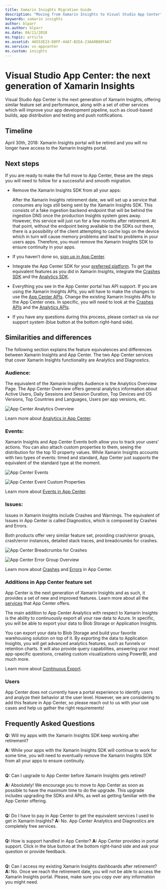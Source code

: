 ```yaml
---
title: Xamarin Insights Migration Guide
description: "Moving from Xamarin Insights to Visual Studio App Center"
keywords: xamarin insights
author: blparr
ms.author: blparr
ms.date: 04/11/2018
ms.topic: article
ms.assetid: 4A553E23-D8FF-44A7-B2EA-23AA9B80FAA7
ms.service: vs-appcenter
ms.custom: insights
---
```

# Visual Studio App Center: the next generation of Xamarin Insights

Visual Studio App Center is the next generation of Xamarin Insights, offering similar feature set and performance, along with a set of other services which will improve your app development pipeline, such as cloud-based builds, app distribution and testing and push notifications.


## Timeline

April 30th, 2018: Xamarin Insights portal will be retired and you will no longer have access to the Xamarin Insights portal.


## Next steps

If you are ready to make the full move to App Center, these are the steps you will need to follow for a successful and smooth migration.

- Remove the Xamarin Insights SDK from all your apps:

    After the Xamarin Insights retirement date, we will set up a service that consumes any logs still being sent by the Xamarin Insights SDK. This consists of a fake ingestion backend endpoint that will be behind the ingestion DNS once the production Insights system goes away. However, this service will just run for a few months after retirement. At that point, without the endpoint being available to the SDKs out there, there is a possibility of the client attempting to cache logs on the device which in turn will cause memory problems and lead to problems in your users apps. Therefore, you must remove the Xamarin Insights SDK to ensure continuity in your apps.
- If you haven’t done so, [sign up in App Center](https://appcenter.ms/apps).
- Integrate the App Center SDK for your [preferred platform](~/sdk/getting-started/xamarin.md). To get the equivalent features as you did in Xamarin Insights, integrate the [Crashes SDK](~/sdk/crashes/xamarin.md) and the [Analytics SDK](~/sdk/analytics/xamarin.md).
- Everything you see in the App Center portal has API support. If you are using the Xamarin Insights APIs, you will have to make the changes to use the [App Center APIs](~/api-docs/index.md). Change the existing Xamarin Insights APIs to the App Center ones. In specific, you will need to look at the [Crashes APIs](https://openapi.appcenter.ms/#/crash) and the [Analytics APIs](https://openapi.appcenter.ms/#/analytics).
- If you have any questions during this process, please contact us via our support system (blue button at the bottom right-hand side).


## Similarities and differences

The following section explains the feature equivalences and differences between Xamarin Insights and App Center.
The two App Center services that cover Xamarin Insights functionality are Analytics and Diagnostics.

### Audience:

The equivalent of the Xamarin Insights Audience is the Analytics Overview Page.
The App Center Overview offers general analytics information about Active Users, Daily Sessions and Session Duration, Top Devices and OS Versions, Top Countries and Languages, Users per app versions, etc.

![App Center Analytics Overview](~/migration/xamarin-insights/images/analytics-overview.png)

Learn more about [Analytics in App Center](~/analytics/index.md).

### Events:

Xamarin Insights and App Center Events both allow you to track your users’ actions. You can also attach custom properties to them, seeing the distribution for the top 10 property values.
While Xamarin Insights accounts with two types of events: timed and standard, App Center just supports the equivalent of the standard type at the moment.

![App Center Events](~/migration/xamarin-insights/images/events.png)

![App Center Event Custom Properties](~/migration/xamarin-insights/images/event-properties.png)

Learn more about [Events in App Center](~/analytics/event-metrics.md).

### Issues:

Issues in Xamarin Insights include Crashes and Warnings. The equivalent of Issues in App Center is called Diagnostics, which is composed by Crashes and Errors.

Both products offer very similar feature set, providing crash/error groups, crash/error instances, detailed stack traces, and breadcrumbs for crashes.

![App Center Breadcrumbs for Crashes](~/migration/xamarin-insights/images/breadcrumbs.png)

![App Center Error Group Overview](~/migration/xamarin-insights/images/errors-overview.png)

Learn more about [Crashes](~/crashes/index.md) and [Errors](~/errors/index.md) in App Center.


### Additions in App Center feature set

App Center is the next generation of Xamarin Insights and as such, it provides a set of new and improved features. Learn more about all the [services](~/index.yml) that App Center offers.

The main addition to App Center Analytics with respect to Xamarin Insights is the ability to continuously export all your raw data to Azure. In specific, you will be able to export your data to Blob Storage or Application Insights.

You can export your data to Blob Storage and build your favorite warehousing solution on top of it. By exporting the data to Application Insights, you will get advanced analytics features, such as funnels or retention charts. It will also provide query capabilities, answering your most app-specific questions, creating custom visualizations using PowerBI, and much more.

Learn more about [Continuous Export](~/analytics/export.md).


### Users

App Center does not currently have a portal experience to identify users and analyze their behavior at the user level. However, we are considering to add this feature in App Center, so please reach out to us with your use cases and help us gather the right requirements!


## Frequently Asked Questions

**Q:** Will my apps with the Xamarin Insights SDK keep working after retirement?

**A:** While your apps with the Xamarin Insights SDK will continue to work for some time, you will need to eventually remove the Xamarin Insights SDK from all your apps to ensure continuity.
<br><br>

**Q:** Can I upgrade to App Center before Xamarin Insights gets retired?

**A:** Absolutely! We encourage you to move to App Center as soon as possible to have the maximum time to do the upgrade. This upgrade includes upgrading the SDKs and APIs, as well as getting familiar with the App Center offering.
<br><br>

**Q:** Do I have to pay in App Center to get the equivalent services I used to get in Xamarin Insights?
**A:** No. App Center Analytics and Diagnostics are completely free services.
<br><br>

**Q:** How is support handled in App Center?
**A:** App Center provides in portal support. Click in the blue button at the bottom right-hand side and ask your question or provide feedback.
<br><br>

**Q:** Can I access my existing Xamarin Insights dashboards after retirement?
**A:** No. Once we reach the retirement date, you will not be able to access the Xamarin Insights portal. Please, make sure you copy over any information you might need.
<br><br>

